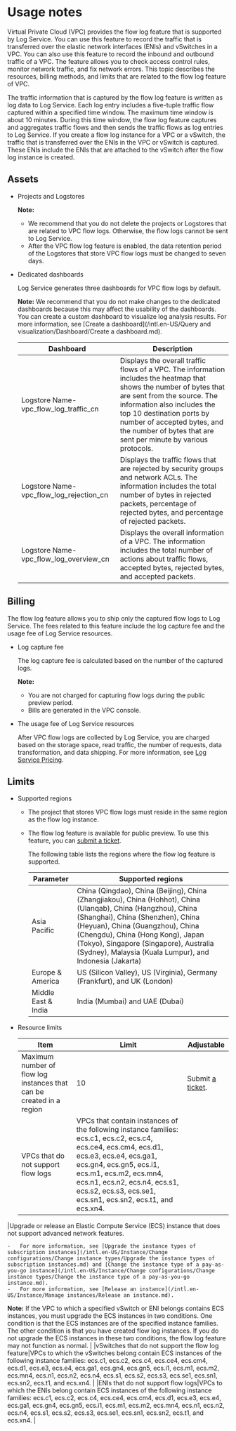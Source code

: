 # Usage notes

Virtual Private Cloud \(VPC\) provides the flow log feature that is supported by Log Service. You can use this feature to record the traffic that is transferred over the elastic network interfaces \(ENIs\) and vSwitches in a VPC. You can also use this feature to record the inbound and outbound traffic of a VPC. The feature allows you to check access control rules, monitor network traffic, and fix network errors. This topic describes the resources, billing methods, and limits that are related to the flow log feature of VPC.

The traffic information that is captured by the flow log feature is written as log data to Log Service. Each log entry includes a five-tuple traffic flow captured within a specified time window. The maximum time window is about 10 minutes. During this time window, the flow log feature captures and aggregates traffic flows and then sends the traffic flows as log entries to Log Service. If you create a flow log instance for a VPC or a vSwitch, the traffic that is transferred over the ENIs in the VPC or vSwitch is captured. These ENIs include the ENIs that are attached to the vSwitch after the flow log instance is created.

## Assets

-   Projects and Logstores

    **Note:**

    -   We recommend that you do not delete the projects or Logstores that are related to VPC flow logs. Otherwise, the flow logs cannot be sent to Log Service.
    -   After the VPC flow log feature is enabled, the data retention period of the Logstores that store VPC flow logs must be changed to seven days.
-   Dedicated dashboards

    Log Service generates three dashboards for VPC flow logs by default.

    **Note:** We recommend that you do not make changes to the dedicated dashboards because this may affect the usability of the dashboards. You can create a custom dashboard to visualize log analysis results. For more information, see [Create a dashboard](/intl.en-US/Query and visualization/Dashboard/Create a dashboard.md).

    |Dashboard|Description|
    |---------|-----------|
    |Logstore Name-vpc\_flow\_log\_traffic\_cn|Displays the overall traffic flows of a VPC. The information includes the heatmap that shows the number of bytes that are sent from the source. The information also includes the top 10 destination ports by number of accepted bytes, and the number of bytes that are sent per minute by various protocols.|
    |Logstore Name-vpc\_flow\_log\_rejection\_cn|Displays the traffic flows that are rejected by security groups and network ACLs. The information includes the total number of bytes in rejected packets, percentage of rejected bytes, and percentage of rejected packets.|
    |Logstore Name-vpc\_flow\_log\_overview\_cn|Displays the overall information of a VPC. The information includes the total number of actions about traffic flows, accepted bytes, rejected bytes, and accepted packets.|


## Billing

The flow log feature allows you to ship only the captured flow logs to Log Service. The fees related to this feature include the log capture fee and the usage fee of Log Service resources.

-   Log capture fee

    The log capture fee is calculated based on the number of the captured logs.

    **Note:**

    -   You are not charged for capturing flow logs during the public preview period.
    -   Bills are generated in the VPC console.
-   The usage fee of Log Service resources

    After VPC flow logs are collected by Log Service, you are charged based on the storage space, read traffic, the number of requests, data transformation, and data shipping. For more information, see [Log Service Pricing](https://www.alibabacloud.com/product/log-service/pricing?spm=a3c0i.139163.9288850920.1.7690637avzyiqo).


## Limits

-   Supported regions
    -   The project that stores VPC flow logs must reside in the same region as the flow log instance.
    -   The flow log feature is available for public preview. To use this feature, you can [submit a ticket](https://workorder-intl.console.aliyun.com/#/ticket/createIndex).

        The following table lists the regions where the flow log feature is supported.

        |Parameter|Supported regions|
        |---------|-----------------|
        |Asia Pacific|China \(Qingdao\), China \(Beijing\), China \(Zhangjiakou\), China \(Hohhot\), China \(Ulanqab\), China \(Hangzhou\), China \(Shanghai\), China \(Shenzhen\), China \(Heyuan\), China \(Guangzhou\), China \(Chengdu\), China \(Hong Kong\), Japan \(Tokyo\), Singapore \(Singapore\), Australia \(Sydney\), Malaysia \(Kuala Lumpur\), and Indonesia \(Jakarta\)|
        |Europe & America|US \(Silicon Valley\), US \(Virginia\), Germany \(Frankfurt\), and UK \(London\)|
        |Middle East & India|India \(Mumbai\) and UAE \(Dubai\)|

-   Resource limits

    |Item|Limit|Adjustable|
    |----|-----|----------|
    |Maximum number of flow log instances that can be created in a region|10|Submit [a ticket](https://workorder-intl.console.aliyun.com/#/ticket/createIndex).|
    |VPCs that do not support flow logs|VPCs that contain instances of the following instance families: ecs.c1, ecs.c2, ecs.c4, ecs.ce4, ecs.cm4, ecs.d1, ecs.e3, ecs.e4, ecs.ga1, ecs.gn4, ecs.gn5, ecs.i1, ecs.m1, ecs.m2, ecs.mn4, ecs.n1, ecs.n2, ecs.n4, ecs.s1, ecs.s2, ecs.s3, ecs.se1, ecs.sn1, ecs.sn2, ecs.t1, and ecs.xn4.

|Upgrade or release an Elastic Compute Service \(ECS\) instance that does not support advanced network features.

    -   For more information, see [Upgrade the instance types of subscription instances](/intl.en-US/Instance/Change configurations/Change instance types/Upgrade the instance types of subscription instances.md) and [Change the instance type of a pay-as-you-go instance](/intl.en-US/Instance/Change configurations/Change instance types/Change the instance type of a pay-as-you-go instance.md).
    -   For more information, see [Release an instance](/intl.en-US/Instance/Manage instances/Release an instance.md).
**Note:** If the VPC to which a specified vSwitch or ENI belongs contains ECS instances, you must upgrade the ECS instances in two conditions. One condition is that the ECS instances are of the specified instance families. The other condition is that you have created flow log instances. If you do not upgrade the ECS instances in these two conditions, the flow log feature may not function as normal. |
    |vSwitches that do not support the flow log feature|VPCs to which the vSwitches belong contain ECS instances of the following instance families: ecs.c1, ecs.c2, ecs.c4, ecs.ce4, ecs.cm4, ecs.d1, ecs.e3, ecs.e4, ecs.ga1, ecs.gn4, ecs.gn5, ecs.i1, ecs.m1, ecs.m2, ecs.mn4, ecs.n1, ecs.n2, ecs.n4, ecs.s1, ecs.s2, ecs.s3, ecs.se1, ecs.sn1, ecs.sn2, ecs.t1, and ecs.xn4. |
    |ENIs that do not support flow logs|VPCs to which the ENIs belong contain ECS instances of the following instance families: ecs.c1, ecs.c2, ecs.c4, ecs.ce4, ecs.cm4, ecs.d1, ecs.e3, ecs.e4, ecs.ga1, ecs.gn4, ecs.gn5, ecs.i1, ecs.m1, ecs.m2, ecs.mn4, ecs.n1, ecs.n2, ecs.n4, ecs.s1, ecs.s2, ecs.s3, ecs.se1, ecs.sn1, ecs.sn2, ecs.t1, and ecs.xn4. |


